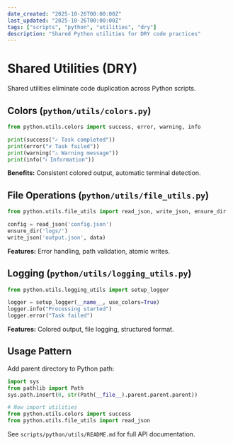 ```yaml
---
date_created: "2025-10-26T00:00:00Z"
last_updated: "2025-10-26T00:00:00Z"
tags: ["scripts", "python", "utilities", "dry"]
description: "Shared Python utilities for DRY code practices"
---
```

# Shared Utilities (DRY)

Shared utilities eliminate code duplication across Python scripts.

## Colors (`python/utils/colors.py`)

```python
from python.utils.colors import success, error, warning, info

print(success("✓ Task completed"))
print(error("✗ Task failed"))
print(warning("⚠ Warning message"))
print(info("ℹ Information"))
```

**Benefits:** Consistent colored output, automatic terminal detection.

## File Operations (`python/utils/file_utils.py`)

```python
from python.utils.file_utils import read_json, write_json, ensure_dir

config = read_json('config.json')
ensure_dir('logs/')
write_json('output.json', data)
```

**Features:** Error handling, path validation, atomic writes.

## Logging (`python/utils/logging_utils.py`)

```python
from python.utils.logging_utils import setup_logger

logger = setup_logger(__name__, use_colors=True)
logger.info("Processing started")
logger.error("Task failed")
```

**Features:** Colored output, file logging, structured format.

## Usage Pattern

Add parent directory to Python path:

```python
import sys
from pathlib import Path
sys.path.insert(0, str(Path(__file__).parent.parent.parent))

# Now import utilities
from python.utils.colors import success
from python.utils.file_utils import read_json
```

See `scripts/python/utils/README.md` for full API documentation.
